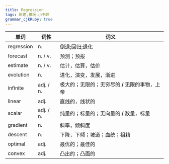 ```yaml
---
title: Regression
tags: 新建,模板,小书匠
grammar_cjkRuby: true
---
```



| 单词 | 词性 | 词义  |
| ---------- | --- | --- |
| regression | n.  | 倒退;回归;退化 |
| forecast | n. / v.  | 预测；预报 |
| estimate | n. / v.  | 估计，估算，估价 |
| evolution | n.  | 进化，演变，发展，渐进 |
| infinite | adj. / n.  | 极大的；无限的；无穷尽的 **/** 无限的事物，上帝  |
| linear | adj.  | 直线的，线状的 |
| scalar | adj. / n.  | 纯量的；标量的；无向量的 **/** 数量，标量  |
| gradient | n.  | 斜率，倾斜度  |
| descent | n.  | 下降，下倾；坡道；血统；祖籍  |
| optimal | adj.  | 最优的；最佳的 |
| convex | adj.  | 凸出的；凸面的 |